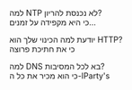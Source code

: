 למה NTP לא נכנסת להריון?
<br>
כי היא מקפידה על זמנים...


יודעת למה הכינוי שלך הוא HTTP?
<br>
כי את חתיכת פרוצה


למה DNS בא לכל המסיבות?
<br>
כי הוא מכיר את כל ה-IParty's



